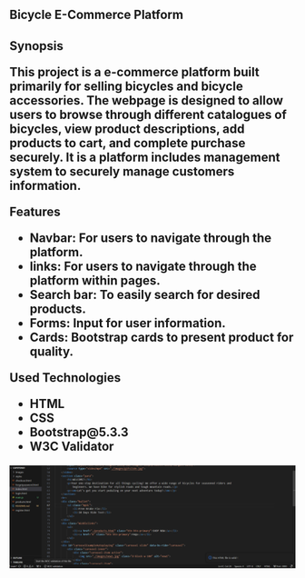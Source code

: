 <h2>Bicycle E-Commerce Platform<h2>

<b>Synopsis<b>

This project is a e-commerce platform built primarily for selling bicycles and bicycle accessories. The webpage is designed to allow users to browse through different catalogues of bicycles, view product descriptions, add products to cart, and complete purchase securely. It is a platform includes management system to securely manage customers information. 

<b>Features<b>
<ul>
    <li>Navbar: For users to navigate through the platform.</li>
    <li>links: For users to navigate through the platform within pages.</li>
    <li>Search bar: To easily search for desired products.</li>
    <li>Forms: Input for user information.</li>
    <li>Cards: Bootstrap cards to present product for quality.</li>
</ul>

<b>Used Technologies<b>
<ul>
    <li>HTML</li>
    <li>CSS</li>
    <li>Bootstrap@5.3.3</li>
    <li>W3C Validator</li>
</ul>

![Alt text](./images/screenshots/valid1.png)